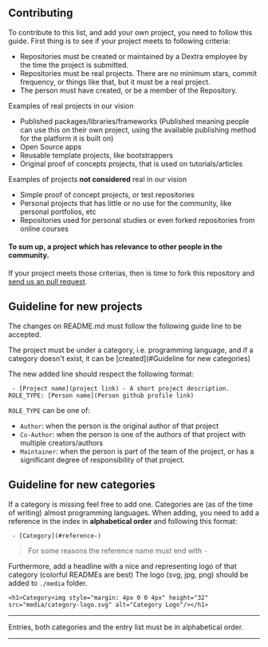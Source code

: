 ## Contributing

To contribute to this list, and add your own project, you need to follow this guide. First thing is to see if your project meets to following criteria:

 - Repositories must be created or maintained by a Dextra employee by the time the project is submitted.
 - Repositories must be real projects. There are no minimum stars, commit frequency, or things like that, but it must be a real project. 
 - The person must have created, or be a member of the Repository.

Examples of real projects in our vision

 - Published packages/libraries/frameworks (Published meaning people can use this on their own project, using the available publishing method for the platform it is built on)
 - Open Source apps
 - Reusable template projects, like bootstrappers
 - Original proof of concepts projects, that is used on tutorials/articles

Examples of projects __not considered__ real in our vision

 - Simple proof of concept projects, or test repositories
 - Personal projects that has little or no use for the community, like personal portfolios, etc
 - Repositories used for personal studies or even forked repositories from online courses

#### To sum up, a project which has relevance to other people in the community.

If your project meets those criterias, then is time to fork this repository and [send us an pull request](https://docs.github.com/en/github/collaborating-with-issues-and-pull-requests/creating-a-pull-request).

## Guideline for new projects

The changes on README.md must follow the following guide line to be accepted.

The project must be under a category, i.e. programming language, 
and if a category doesn't exist, it can be [created](#Guideline for new categories) 

The new added line should respect the following format:

```
 - [Project name](project link) - A short project description. ROLE_TYPE: [Person name](Person github profile link)
```

`ROLE_TYPE` can be one of:
 - `Author`: when the person is the original author of that project
 - `Co-Author`: when the person is one of the authors of that project with multiple creators/authors
 - `Maintainer`: when the person is part of the team of the project, or has a significant degree of responsibility of that project.

## Guideline for new categories 

If a category is missing feel free to add one. Categories are (as of the time of writing) almost programming languages.
When adding, you need to add a reference in the index  in __alphabetical order__  and following this format:

```
 - [Category](#reference-)  
```
> For some reasons the reference name must end with `-`

Furthermore, add a headline with a nice and representing logo of that category (colorful READMEs are best)
The logo (svg, jpg, png) should be added to `./media` folder.

```
<h1>Category<img style="margin: 4px 0 0 4px" height="32" src="media/category-logo.svg" alt="Category Logo"/></h1>
```

---

Entries, both categories and the entry list must be in alphabetical order.

---
